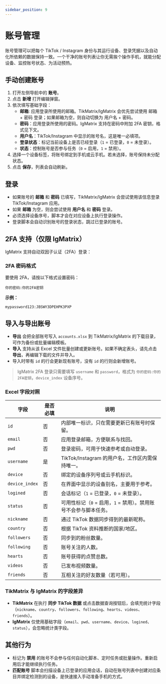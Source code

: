 ```yaml
---
sidebar_position: 9
---
```


# 账号管理

账号管理可以把每个 TikTok / Instagram 身份与其运行设备、登录凭据以及自动化所依赖的数据保持一致。一个干净的账号列表让你无需挨个操作手机，就能分配设备、监控账号状态、为活动预热。

## 手动创建账号

1. 打开左侧导航中的 **账号**。
2. 点击 **新增** 打开编辑弹窗。
3. 依次填写基础字段：
   - **邮箱**: 应用登录所使用的邮箱。TikMatrix/IgMatrix 会优先尝试使用 邮箱 + 密码 登录；如果邮箱为空，则自动切换为 用户名 + 密码。
   - **密码**：应用登录所使用的密码。IgMatrix 支持在密码中附加 2FA 密钥，格式见下文。
   - **用户名**：TikTok/Instagram 中显示的账号名，这是唯一必填项。
   - **登录状态**：标记当前设备上是否已经登录（`1` = 已登录，`0` = 未登录）。
   - **状态**：控制账号是否参与任务（`0` = 启用，`1` = 禁用）。
4. 选择一个设备标签，将账号绑定到手机或云手机。若未选择，账号保持未分配状态。
5. 点击 **保存**，列表会自动刷新。

## 登录

- 如果账号的 **邮箱** 和 **密码** 已填写，TikMatrix/IgMatrix 会尝试使用该信息登录 TikTok/Instagram 应用。
- 如果 **邮箱** 为空，则会尝试使用 **用户名** 和 **密码** 登录。
- 必须选择设备序号，脚本才会在对应设备上执行登录操作。
- 登录脚本会自动识别账号的登录状态，跳过已登录的账号。

## 2FA 支持（仅限 IgMatrix）

IgMatrix 支持自动双因子认证（2FA）登录：

### 2FA 密码格式

要使用 2FA，请按以下格式设置密码：

```
你的密码:你的2FA密钥
```

**示例：**

```
mypassword123:JBSWY3DPEHPK3PXP
```

## 导入与导出账号

- **导出** 会把全部账号写入 `accounts.xlsx` 到 TikMatrix/IgMatrix 的下载目录，可作为备份或批量编辑模板。
- **导入** 支持从该 Excel 文件批量创建或更新账号。如果不确定表头，请先点击 **导出**，再编辑下载的文件并导入。
- 导入时带有 `id` 的行会更新现有账号，没有 `id` 的行则会新增账号。

> IgMatrix 2FA 登录只需要填写 `username` 和 `password`，格式为 `你的密码:你的2FA密钥`，`device_index` 设备序号。

### Excel 字段对照

| 字段 | 是否必填 | 说明 |
| --- | --- | --- |
| `id` | 否 | 内部唯一标识，只在需要更新已有账号时保留。 |
| `email` | 否 | 应用登录邮箱，方便联系与找回。 |
| `pwd` | 否 | 登录密码，可用于快速参考或自动登录。 |
| `username` | 是 | TikTok/Instagram 的用户名，工作区内需保持唯一。 |
| `device` | 否 | 绑定的设备序列号或云手机标识。 |
| `device_index` | 否 | 在界面中显示的设备别名，主要用于参考。 |
| `logined` | 否 | 会话标记（`1` = 已登录，`0` = 未登录）。 |
| `status` | 否 | 可用性标记（`0` = 启用，`1` = 禁用）。禁用账号不会参与脚本任务。 |
| `nickname` | 否 | 通过 TikTok 数据同步得到的最新昵称。 |
| `country` | 否 | 根据 TikTok 资料推断的国家/地区。 |
| `followers` | 否 | 同步到的粉丝数量。 |
| `following` | 否 | 账号关注的人数。 |
| `hearts` | 否 | 账号获得的点赞总数。 |
| `videos` | 否 | 已发布视频数量。 |
| `friends` | 否 | 互相关注的好友数量（若可用）。 |

### TikMatrix 与 IgMatrix 的字段差异

- **TikMatrix** 在执行 **同步 TikTok 数据** 或点击数据查询按钮后，会填充统计字段（`nickname`、`country`、`followers`、`following`、`hearts`、`videos`、`friends`）。
- **IgMatrix** 仅使用基础字段（`email`、`pwd`、`username`、`device`、`logined`、`status`），会忽略统计类字段。

## 其他行为

- 标记为 **禁用** 的账号不会参与任何自动化脚本、定时任务或批量操作。重新启用后才能继续执行任务。
- **匹配账号** 脚本会扫描设备上已登录的应用会话，自动在账号列表中创建对应条目并绑定检测到的设备，是快速接入手动准备手机的方式。
